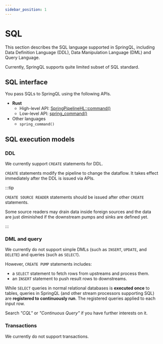 ```yaml
---
sidebar_position: 1
---
```


# SQL

This section describes the SQL language supported in SpringQL, including Data Definition Language (DDL), Data Manipulation Language (DML) and Query Language.

Currently, SpringQL supports quite limited subset of SQL standard.

## SQL interface

You pass SQLs to SpringQL using the following APIs.

- **Rust**
  - High-level API: [SpringPipelineHL::command()](https://docs.rs/springql-core/latest/springql_core/high_level_rs/index.html#springql-core-high_level_rs-new)
  - Low-level API: [spring_command()](https://docs.rs/springql-core/0.9.0/springql_core/low_level_rs/fn.spring_command.html)
- Other languages
  - `spring_command()`

## SQL execution models

### DDL

We currently support `CREATE` statements for DDL.

`CREATE` statements modify the pipeline to change the dataflow.
It takes effect immediately after the DDL is issued via APIs.

:::tip

`CREATE SOURCE READER` statements should be issued after other `CREATE` statements.

Some source readers may drain data inside foreign sources and the data are just diminished if the downstream pumps and sinks are defined yet.

:::

### DML and query

We currently do not support simple DMLs (such as `INSERT`, `UPDATE`, and `DELETE`) and queries (such as `SELECT`).

However, `CREATE PUMP` statements includes:

- a `SELECT` statement to fetch rows from upstreams and process them.
- an `INSERT` statement to push result rows to downstreams.

While `SELECT` queries in normal relational databases is **executed once** to tables, queries in SpringQL (and other stream processors supporting SQL) are **registered to continuously run**.
The registered queries applied to each input row.

Search _"CQL"_ or _"Continuous Query"_ if you have further interests on it.

### Transactions

We currently do not support transactions.
